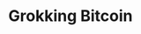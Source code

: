 ---
layout: books
title: Grokking Bitcoin
subtitle: 
essential: 
categories: ['technical']
authors: ['Kalle Rosenbaum']
authors_twitter: ['https://twitter.com/kallerosenbaum']
excerpt: .
resource_url: 
amazon_url: https://www.amazon.com/dp/1617294640
---